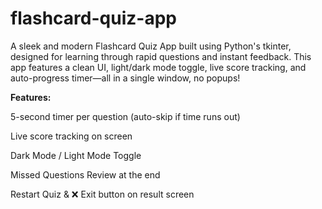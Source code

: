 # flashcard-quiz-app
A sleek and modern Flashcard Quiz App built using Python's tkinter, designed for learning through rapid questions and instant feedback. This app features a clean UI, light/dark mode toggle, live score tracking, and auto-progress timer—all in a single window, no popups!

**Features:**

 5-second timer per question (auto-skip if time runs out)

 Live score tracking on screen

 Dark Mode / Light Mode Toggle

 Missed Questions Review at the end

 Restart Quiz & ❌ Exit button on result screen
